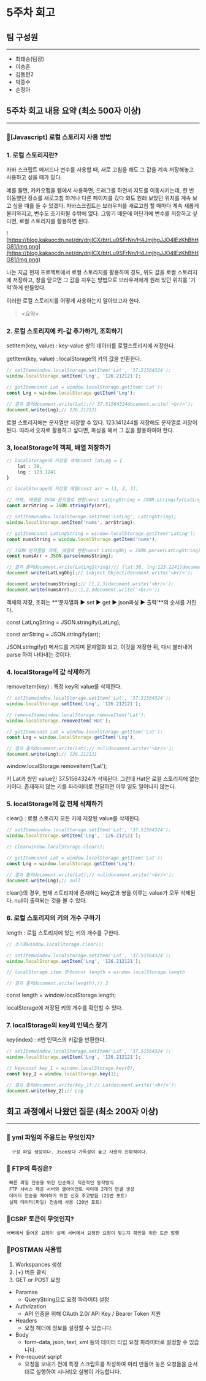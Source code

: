 # 5주차 회고

## **팀 구성원**

---

- 최태승(팀장)
- 이승훈
- 김동현2
- 박종수
- 손정아

## 5주차 **회고 내용 요약 (최소 500자 이상)**

---

### 🔻[Javascript] 로컬 스토리지 사용 방법

### 1. 로컬 스토리지란?

자바 스크립트 메서드나 변수를 사용할 때, 새로 고침을 해도 그 값을 계속 저장해놓고 사용하고 싶을 때가 있다.

예를 들면, 카카오맵을 웹에서 사용하면, 드래그를 하면서 지도를 이동시키는데, 한 번 이동했던 장소를 새로고침 하거나 다른 페이지를 갔다 와도 원래 보았던 위치를 계속 보고 싶을 때를 들 수 있겠다. 자바스크립트는 브라우저를 새로고침 할 때마다 계속 새롭게 불러와지고, 변수도 초기화될 수밖에 없다. 그렇기 때문에 어딘가에 변수를 저장하고 싶다면, 로컬 스토리지를 활용하면 된다.

![https://blog.kakaocdn.net/dn/dnjICX/btrLu9SFrNn/H4JmjhgJJO4IEzKhBhHG81/img.png](https://blog.kakaocdn.net/dn/dnjICX/btrLu9SFrNn/H4JmjhgJJO4IEzKhBhHG81/img.png)

나는 지금 현재 프로젝트에서 로컬 스토리지를 활용하여 경도, 위도 값을 로컬 스토리지에 저장하고, 창을 닫으면 그 값을 지우는 방법으로 브라우저에게 원래 있던 위치를 '기억'하게 만들었다.

이러한 로컬 스토리지를 어떻게 사용하는지 알아보고자 한다.

> <요약>
> 

### 2. 로컬 스토리지에 키-값 추가하기, 조회하기

setItem(key, value) : key-value 쌍의 데이터를 로컬스토리지에 저장한다.

getItem(key, value) : localStorage의 키의 값을 반환한다.

```jsx
// setItemwindow.localStorage.setItem('Lat', '37.51564324');
window.localStorage.setItem('Lng', '126.212121');

// getItemconst Lat = window.localStorage.getItem('Lat');
const Lng = window.localStorage.getItem('Lng');

// 결과 출력document.write(Lat);// 37.51564324document.write('<br/>');
document.write(Lng);// 126.212121
```

로컬 스토리지에는 문자열만 저장할 수 있다. 123.141244를 저장해도 문자열로 저장이 된다. 따라서 숫자로 활용하고 싶다면, 파싱을 해서 그 값을 활용하여야 한다.

### 3, localStorage에 객체, 배열 저장하기

```jsx
// localStorage에 저장할 객체const latLng = {
    lat : 38,
    lng : 123.1241
}

// localStorage에 저장할 배열const arr = [1, 2, 3];

// 객체, 배열을 JSON 문자열로 변환const LatLngString = JSON.stringify(LatLng);
const arrString = JSON.stringify(arr);

// setItemwindow.localStorage.setItem('LatLng', LatLngString);
window.localStorage.setItem('nums', arrString);

// getItemconst LatLngString = window.localStorage.getItem('LatLng');
const numsString = window.localStorage.getItem('nums');

// JSON 문자열을 객체, 배열로 변환const LatLngObj = JSON.parse(LatLngString);
const numsArr = JSON.parse(numsString);

// 결과 출력document.write(LatLngString);// {lat:38, lng:123.1241}document.write('<br/>');
document.write(LatLngObj);// [object Object]document.write('<br/>');

document.write(numsString);// [1,2,3]document.write('<br/>');
document.write(numsArr);// 1,2,3document.write('<br/>');
```

객체의 저장, 조회는 **'문자열화 ▶︎ set ▶︎ get ▶︎ json파싱 ▶︎ 출력'**의 순서를 거친다.

const LatLngString = JSON.stringify(LatLng);

const arrString = JSON.stringify(arr);

JSON.stringify() 메서드를 거치며 문자열화 되고, 이것을 저장한 뒤, 다시 불러내어 parse 하여 나타내는 것이다.

### 4. localStorage에 값 삭제하기

removeItem(key) : 특정 key의 value를 삭제한다.

```jsx
// setItemwindow.localStorage.setItem('Lat', '37.51564324');
window.localStorage.setItem('Lng', '126.212121');

// removeItemwindow.localStorage.removeItem('Lat');
window.localStorage.removeItem('Hat');

// getItemconst Lat = window.localStorage.getItem('Lat');
const Lng = window.localStorage.getItem('Lng');

// 결과 출력document.write(Lat);// nulldocument.write('<br/>');
document.write(Lng);// 126.212121
```

window.localStorage.removeItem('Lat');

키 Lat과 쌍인 value인 37.51564324가 삭제된다. 그런데 Hat은 로컬 스토리지에 없는 키이다. 존재하지 않는 키를 파라미터로 전달하면 아무 일도 일어나지 않는다.

### 5. localStorage에 값 전체 삭제하기

clear() : 로컬 스토리지 모든 키에 저장된 value를 삭제한다.

```jsx
// setItemwindow.localStorage.setItem('Lat', '37.51564324');
window.localStorage.setItem('Lng', '126.212121');

// clearwindow.localStorage.clear();

// getItemconst Lat = window.localStorage.getItem('Lat');
const Lng = window.localStorage.getItem('Lng');

// 결과 출력document.write(Lat);// nulldocument.write('<br/>');
document.write(Lng);// null
```

clear()의 경우, 현재 스토리지에 존재하는 key값과 쌍을 이루는 value가 모두 삭제된다. null이 출력되는 것을 볼 수 있다.

### 6. 로컬 스토리지의 키의 개수 구하기

length : 로컬 스토리지에 있는 키의 개수를 구한다.

```jsx
// 초기화window.localStorage.clear();

// setItemwindow.localStorage.setItem('Lat', '37.51564324');
window.localStorage.setItem('Lng', '126.212121');

// localStorage item 갯수const length = window.localStorage.length

// 결과 출력document.write(length);// 2
```

const length = window.localStorage.length;

localStorage에 저장된 키의 개수를 확인할 수 있다.

### 7. localStorage의 key의 인덱스 찾기

key(index) : n번 인덱스의 키값을 반환한다.

```jsx
// setItemwindow.localStorage.setItem('Lat', '37.51564324');
window.localStorage.setItem('Lng', '126.212121');

// keyconst key_1 = window.localStorage.key(0);
const key_2 = window.localStorage.key(1);

// 결과 출력document.write(key_1);// Latdocument.write('<br/>');
document.write(key_2);// Lng
```

## **회고 과정에서 나왔던 질문 (최소 200자 이상)**

---

### 🔻 yml 파일의 주용도는 무엇인지?

      구성 파일 생성이다. Json보다 가독성이 높고 사용자 친화적이다.

### 🔻 FTP의 특징은?

     빠른 파일 전송을 위한 단순하고 직관적인 동작방식
     FTP 서비스 제공 서버와 클아이언트 사이에 2개의 연결 생성
     데이터 전송을 제어하기 위한 신호 주고받음 (21번 포트)
     실제 데이터(파일) 전송에 사용 (20번 포트)

### 🔻CSRF 토큰이 무엇인지?

    서버에서 들어온 요청이 실제 서버에서 요청한 요청이 맞는지 확인을 위한 토큰 발행

### 🔻POSTMAN 사용법

1. Workspances 생성
2. [+} 버튼 클릭
3. GET or POST 요청
- Paramse
    - QueryString으로 요청 파라미터 설정
- Authrization
    - API 인증을 위해 OAuth 2.0/ API Key / Bearer Token 지원
- Headers
    - 요청 헤더에 정보를 설정할 수 있습니다.
- Body
    - form-data, json, text, xml 등의 데이터 타입 요청 파라미터로 설정할 수 있습니다.
- Pre-request sqript
    - 요청을 보내기 전에 특정 스크립트를 작성하여 미리 만들어 놓은 요청들을 순서대로 실행하여 시나리오 실행이 가능합니다.
